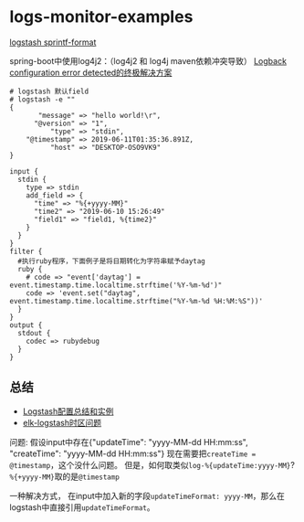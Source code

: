 # logs-monitor-examples


[logstash sprintf-format](https://www.elastic.co/guide/en/logstash/7.1/event-dependent-configuration.html#sprintf)

  

spring-boot中使用log4j2：（log4j2 和 log4j maven依赖冲突导致）
[Logback configuration error detected的终极解决方案](https://blog.csdn.net/m0_37034294/article/details/82801294)  


```
# logstash 默认field
# logstash -e ""
{
       "message" => "hello world!\r",
      "@version" => "1",
          "type" => "stdin",
    "@timestamp" => 2019-06-11T01:35:36.891Z,
          "host" => "DESKTOP-OSO9VK9"
}
```

```
input { 
  stdin { 
    type => stdin 
	add_field => { 
	  "time" => "%{+yyyy-MM}"
	  "time2" => "2019-06-10 15:26:49"
	  "field1" => "field1, %{time2}"
	}
  } 
}
filter {
  #执行ruby程序，下面例子是将日期转化为字符串赋予daytag
  ruby {
	# code => "event['daytag'] = event.timestamp.time.localtime.strftime('%Y-%m-%d')"
    code => 'event.set("daytag", event.timestamp.time.localtime.strftime("%Y-%m-%d %H:%M:%S"))'
  }
}
output { 
  stdout { 
    codec => rubydebug 
  } 
}
```

## 总结

- [Logstash配置总结和实例](https://my.oschina.net/shawnplaying/blog/670217)
- [elk-logstash时区问题](https://www.cnblogs.com/wangpei886/p/8043021.html)

问题:
  假设input中存在{"updateTime": "yyyy-MM-dd HH:mm:ss", "createTime": "yyyy-MM-dd HH:mm:ss"}
  现在需要把`createTime = @timestamp`，这个没什么问题。
  但是，如何取类似`log-%{updateTime:yyyy-MM}`? `%{+yyyy-MM}`取的是`@timestamp`
  
  一种解决方式， 在input中加入新的字段`updateTimeFormat: yyyy-MM`，那么在logstash中直接引用`updateTimeFormat`。